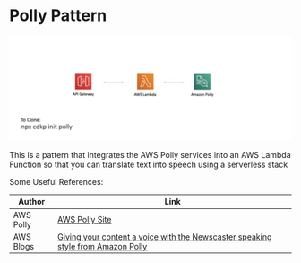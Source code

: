 # Polly Pattern

![overview image](img/overview.png)

This is a pattern that integrates the AWS Polly services into an AWS Lambda Function so that you can translate text into speech using a serverless stack

Some Useful References:

| Author        | Link           |
| ------------- | ------------- |
| AWS Polly | [AWS Polly Site](https://aws.amazon.com/polly/) |
| AWS Blogs | [Giving your content a voice with the Newscaster speaking style from Amazon Polly](https://aws.amazon.com/blogs/machine-learning/giving-your-content-a-voice-with-the-newscaster-speaking-style-from-amazon-polly/)


